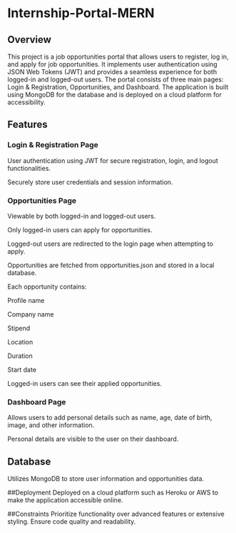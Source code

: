 # Internship-Portal-MERN
## Overview

This project is a job opportunities portal that allows users to register, log in, and apply for job opportunities. It implements user authentication using JSON Web Tokens (JWT) and provides a seamless experience for both logged-in and logged-out users. The portal consists of three main pages: Login & Registration, Opportunities, and Dashboard. The application is built using MongoDB for the database and is deployed on a cloud platform for accessibility.

## Features
### Login & Registration Page

User authentication using JWT for secure registration, login, and logout functionalities.

Securely store user credentials and session information.

### Opportunities Page

Viewable by both logged-in and logged-out users.

Only logged-in users can apply for opportunities.

Logged-out users are redirected to the login page when attempting to apply.

Opportunities are fetched from opportunities.json and stored in a local database.

Each opportunity contains:

Profile name

Company name

Stipend

Location

Duration

Start date

Logged-in users can see their applied opportunities.

### Dashboard Page

Allows users to add personal details such as name, age, date of birth, image, and other information.

Personal details are visible to the user on their dashboard.

## Database
Utilizes MongoDB to store user information and opportunities data.

##Deployment
Deployed on a cloud platform such as Heroku or AWS to make the application accessible online.

##Constraints
Prioritize functionality over advanced features or extensive styling.
Ensure code quality and readability.

